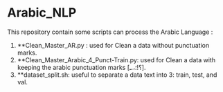 # Arabic_NLP
This repository contain some scripts can process  the Arabic Language :

 1. **Clean_Master_AR.py : used for Clean a data without punctuation marks.
 2. **Clean_Master_Arabic_4_Punct-Train.py:  used for Clean a data with keeping the arabic punctuation marks [؟!؛،.ـ].
 3. **dataset_split.sh: useful to separate a data text into 3: train, test, and val.

